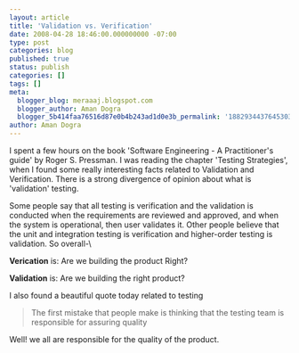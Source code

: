 ```yaml
---
layout: article
title: 'Validation vs. Verification'
date: 2008-04-28 18:46:00.000000000 -07:00
type: post
categories: blog
published: true
status: publish
categories: []
tags: []
meta:
  blogger_blog: meraaaj.blogspot.com
  blogger_author: Aman Dogra
  blogger_5b414faa76516d87e0b4b243ad1d0e3b_permalink: '1882934437645303459'
author: Aman Dogra
---
```

I spent a few hours on the book 'Software Engineering - A
Practitioner's guide' by Roger S. Pressman. I was reading the chapter
'Testing Strategies', when I found some really interesting facts related
to Validation and Verification. There is a strong divergence of opinion
about what is 'validation' testing.

<!--more-->

Some people say that all testing is
verification and the validation is conducted when the requirements are
reviewed and approved, and when the system is operational, then user
validates it. Other people believe that the unit and integration testing
is verification and higher-order testing is validation. So overall-\

**Verication** is:
Are we building the product Right?

**Validation** is:
Are we building the right product?

I also found a beautiful quote today related to testing

> The first mistake that people make is thinking that the testing team
> is responsible for assuring quality

Well! we all are responsible for the quality of the product.

